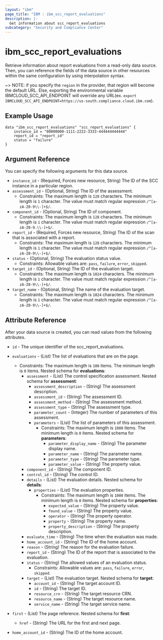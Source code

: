 ```yaml
---
layout: "ibm"
page_title: "IBM : ibm_scc_report_evaluations"
description: |-
  Get information about scc_report_evaluations
subcategory: "Security and Compliance Center"
---
```


# ibm_scc_report_evaluations

Retrieve information about report evaluations from a read-only data source. Then, you can reference the fields of the data source in other resources within the same configuration by using interpolation syntax.

~> NOTE: if you specify the `region` in the provider, that region will become the default URL. Else, exporting the environmental variable IBMCLOUD_SCC_API_ENDPOINT will override any URL(ex. `export IBMCLOUD_SCC_API_ENDPOINT=https://us-south.compliance.cloud.ibm.com`).

## Example Usage

```hcl
data "ibm_scc_report_evaluations" "scc_report_evaluations" {
    instance_id = "00000000-1111-2222-3333-444444444444"
    report_id = "report_id"
    status = "failure"
}
```

## Argument Reference

You can specify the following arguments for this data source.

* `instance_id` - (Required, Forces new resource, String) The ID of the SCC instance in a particular region.
* `assessment_id` - (Optional, String) The ID of the assessment.
  * Constraints: The maximum length is `128` characters. The minimum length is `1` character. The value must match regular expression `/^[a-zA-Z0-9\\-]+$/`.
* `component_id` - (Optional, String) The ID of component.
  * Constraints: The maximum length is `128` characters. The minimum length is `1` character. The value must match regular expression `/^[a-zA-Z0-9.\\-]+$/`.
* `report_id` - (Required, Forces new resource, String) The ID of the scan that is associated with a report.
  * Constraints: The maximum length is `128` characters. The minimum length is `1` character. The value must match regular expression `/^[a-zA-Z0-9\\-]+$/`.
* `status` - (Optional, String) The evaluation status value.
  * Constraints: Allowable values are: `pass`, `failure`, `error`, `skipped`.
* `target_id` - (Optional, String) The ID of the evaluation target.
  * Constraints: The maximum length is `1024` characters. The minimum length is `1` character. The value must match regular expression `/^[a-zA-Z0-9\\-]+$/`.
* `target_name` - (Optional, String) The name of the evaluation target.
  * Constraints: The maximum length is `1024` characters. The minimum length is `1` character. The value must match regular expression `/^[a-zA-Z0-9\\-]+$/`.

## Attribute Reference

After your data source is created, you can read values from the following attributes.

* `id` - The unique identifier of the scc_report_evaluations.
* `evaluations` - (List) The list of evaluations that are on the page.
  * Constraints: The maximum length is `100` items. The minimum length is `0` items.
Nested schema for **evaluations**:
	* `assessment` - (List) The control specification assessment.
	Nested schema for **assessment**:
		* `assessment_description` - (String) The assessment description.
		* `assessment_id` - (String) The assessment ID.
		* `assessment_method` - (String) The assessment method.
		* `assessment_type` - (String) The assessment type.
		* `parameter_count` - (Integer) The number of parameters of this assessment.
		* `parameters` - (List) The list of parameters of this assessment.
		  * Constraints: The maximum length is `1000` items. The minimum length is `0` items.
		Nested schema for **parameters**:
			* `parameter_display_name` - (String) The parameter display name.
			* `parameter_name` - (String) The parameter name.
			* `parameter_type` - (String) The parameter type.
			* `parameter_value` - (String) The property value.
	* `component_id` - (String) The component ID.
	* `control_id` - (String) The control ID.
	* `details` - (List) The evaluation details.
	Nested schema for **details**:
		* `properties` - (List) The evaluation properties.
		  * Constraints: The maximum length is `1000` items. The minimum length is `0` items.
		Nested schema for **properties**:
			* `expected_value` - (String) The property value.
			* `found_value` - (String) The property value.
			* `operator` - (String) The property operator.
			* `property` - (String) The property name.
			* `property_description` - (String) The property description.
	* `evaluate_time` - (String) The time when the evaluation was made.
	* `home_account_id` - (String) The ID of the home account.
	* `reason` - (String) The reason for the evaluation failure.
	* `report_id` - (String) The ID of the report that is associated to the evaluation.
	* `status` - (String) The allowed values of an evaluation status.
	  * Constraints: Allowable values are: `pass`, `failure`, `error`, `skipped`.
	* `target` - (List) The evaluation target.
	Nested schema for **target**:
		* `account_id` - (String) The target account ID.
		* `id` - (String) The target ID.
		* `resource_crn` - (String) The target resource CRN.
		* `resource_name` - (String) The target resource name.
		* `service_name` - (String) The target service name.

* `first` - (List) The page reference.
Nested schema for **first**:
	* `href` - (String) The URL for the first and next page.

* `home_account_id` - (String) The ID of the home account.

